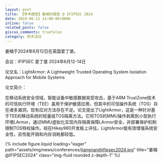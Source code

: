```yaml
---
layout: post
title: 【学术报告】姜楠的报告 @ IFIPSEC 2024
date: 2024-06-12 14:00:00+0800
inline: false
related_posts: false
giscus_comments: truefalse
category: 学术活动
---
```


姜楠于2024年6月12日在英国爱丁堡。

会议：IFIPSEC 爱丁堡 2024年6月12-14日

论文名：LightArmor: A Lightweight Trusted Operating System Isolation Approach for Mobile Systems

论文简介：

在移动系统安全领域，智能设备中敏感数据易受攻击，基于ARM TrustZone技术的可信执行环境（TEE）虽用于保护敏感应用，但其中的可信操作系统（TOS）存在诸多漏洞，现有应对方法存在不足。论文提出了LightArmor，这是一种针对基于TEE的移动系统的轻量级TOS隔离方法。它将TOS的MMU操作剥离到小型执行环境LArmor，通过MMU虚拟化实现内存隔离保障LArmor安全，并部署保护机制限制TOS特权操作。经在Hikey960开发板上评估，LightArmor能有效增强系统安全性，且性能开销和内存消耗都较低。

{% include figure.liquid loading="eager" path="assets/img/news/conferences/jiangnan@ifipsec2024.jpg" title="姜楠@IFIPSEC2024" class="img-fluid rounded z-depth-1" %}
